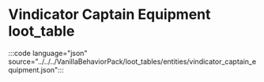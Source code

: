 # Vindicator Captain Equipment loot_table
 
:::code language="json" source="../../../VanillaBehaviorPack/loot_tables/entities/vindicator_captain_equipment.json":::